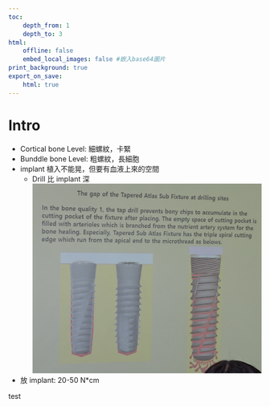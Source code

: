 ```yaml
---
toc:
    depth_from: 1
    depth_to: 3
html:
    offline: false
    embed_local_images: false #嵌入base64圖片
print_background: true
export_on_save:
    html: true
---
```


# Intro 
- Cortical bone Level: 細螺紋，卡緊
- Bunddle bone Level: 粗螺紋，長細胞
- implant 植入不能晃，但要有血液上來的空間
  - Drill 比 implant 深
![alt text](paste_src/質體.png)
- 放 implant: 20-50 N*cm

test
